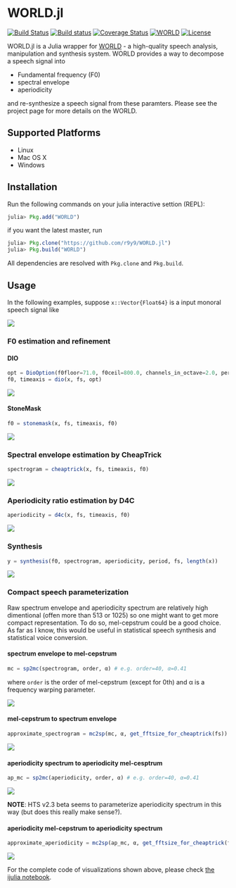 # WORLD.jl

[![Build Status](https://travis-ci.org/r9y9/WORLD.jl.svg?branch=master)](https://travis-ci.org/r9y9/WORLD.jl)
[![Build status](https://ci.appveyor.com/api/projects/status/j6xrcx8s6wyahacs/branch/master?svg=true)](https://ci.appveyor.com/project/r9y9/world-jl/branch/master)
[![Coverage Status](https://coveralls.io/repos/r9y9/WORLD.jl/badge.svg?branch=master)](https://coveralls.io/r/r9y9/WORLD.jl?branch=master)
[![WORLD](http://pkg.julialang.org/badges/WORLD_release.svg)](http://pkg.julialang.org/?pkg=WORLD&ver=release)
[![License](http://img.shields.io/badge/license-MIT-brightgreen.svg?style=flat)](LICENSE.md)

WORLD.jl is a Julia wrapper for [WORLD](http://ml.cs.yamanashi.ac.jp/world/english/index.html) - a high-quality speech analysis, manipulation and synthesis system. WORLD provides a way to decompose a speech signal into

- Fundamental frequency (F0)
- spectral envelope
- aperiodicity

and re-synthesize a speech signal from these paramters. Please see the project page for more details on the WORLD.

## Supported Platforms

- Linux
- Mac OS X
- Windows

## Installation

Run the following commands on your julia interactive settion (REPL):

```julia
julia> Pkg.add("WORLD")
```

if you want the latest master, run

```julia
julia> Pkg.clone("https://github.com/r9y9/WORLD.jl")
julia> Pkg.build("WORLD")
```

All dependencies are resolved with `Pkg.clone` and `Pkg.build`.

## Usage

In the following examples, suppose `x::Vector{Float64}` is a input monoral speech signal like

![](examples/x.png)

### F0 estimation and refinement

#### DIO

```julia
opt = DioOption(f0floor=71.0, f0ceil=800.0, channels_in_octave=2.0, period=period, speed=1)
f0, timeaxis = dio(x, fs, opt)
```

![](examples/f0_by_dio.png)

#### StoneMask

```julia
f0 = stonemask(x, fs, timeaxis, f0)
```

![](examples/f0_refinement.png)

### Spectral envelope estimation by CheapTrick

```julia
spectrogram = cheaptrick(x, fs, timeaxis, f0)
```

![](examples/envelope_by_cheaptrick.png)

### Aperiodicity ratio estimation by D4C

```julia
aperiodicity = d4c(x, fs, timeaxis, f0)
```

![](examples/aperiodicity_by_d4c.png)

### Synthesis

```julia
y = synthesis(f0, spectrogram, aperiodicity, period, fs, length(x))
```

![](examples/synthesis.png)

### Compact speech parameterization

Raw spectrum envelope and aperiodicity spectrum are relatively high dimentional (offen more than 513 or 1025) so one might want to get more compact representation. To do so, mel-cepstrum could be a good choice. As far as I know, this would be useful in statistical speech synthesis and statistical voice conversion.

#### spectrum envelope to mel-cepstrum

```julia
mc = sp2mc(spectrogram, order, α) # e.g. order=40, α=0.41
```

where `order` is the order of mel-cepstrum (except for 0th) and α is a frequency warping parameter.

![](examples/melcepstrum.png)

#### mel-cepstrum to spectrum envelope

```julia
approximate_spectrogram = mc2sp(mc, α, get_fftsize_for_cheaptrick(fs))
```

![](examples/envelope_reconstructed_from_melcepstrum.png)

#### aperiodicity spectrum to aperiodicity mel-cesptrum

```julia
ap_mc = sp2mc(aperiodicity, order, α) # e.g. order=40, α=0.41
```

![](examples/aperiodicity_melcepstrum.png)

**NOTE**: HTS v2.3 beta seems to parameterize aperiodicity spectrum in this way (but does this really make sense?).

#### aperiodicity mel-cepstrum to aperiodicity spectrum

```julia
approximate_aperiodicity = mc2sp(ap_mc, α, get_fftsize_for_cheaptrick(fs))
```

![](examples/approximate_aperiodicity.png)

For the complete code of visualizations shown above, please check [the ijulia notebook](http://nbviewer.ipython.org/github/r9y9/WORLD.jl/blob/master/examples/Demonstration%20of%20WORLD.jl.ipynb).
